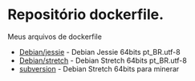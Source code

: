 # Repositório dockerfile.
Meus arquivos de dockerfile

* [Debian/jessie](https://github.com/slotmg/dockerfiles/tree/master/debian/jessie) - Debian Jessie 64bits pt_BR.utf-8
* [Debian/stretch](https://github.com/slotmg/dockerfiles/tree/master/debian/stretch) - Debian Stretch 64bits pt_BR.utf-8
* [subversion](https://github.com/slotmg/dockerfiles/tree/master/cpuminer) - Debian Stretch 64bits para minerar
